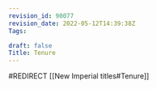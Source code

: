 ```yaml
---
revision_id: 90077
revision_date: 2022-05-12T14:39:38Z
Tags:

draft: false
Title: Tenure
---
```

#REDIRECT [[New Imperial titles#Tenure]]